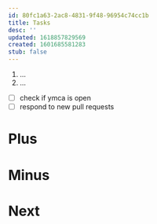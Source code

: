 ```yaml
---
id: 80fc1a63-2ac8-4831-9f48-96954c74cc1b
title: Tasks
desc: ''
updated: 1618857829569
created: 1601685581283
stub: false
---
```

1. ...
2. ...

- [ ] check if ymca is open
- [ ] respond to new pull requests

# Plus

# Minus

# Next

